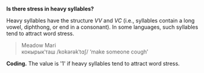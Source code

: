 **Is there stress in heavy syllables?**

Heavy syllables have the structure _VV_ and _VC_ (i.e., syllables contain a long vowel, diphthong, or end in a consonant). In some languages, such syllables tend to attract word stress.

>Meadow Mari<br/>
>кокырыкˈташ /kokərəkˈtɑʃ/ ‘make someone cough’

**Coding.** The value is '1' if heavy syllables tend to attract word stress.
